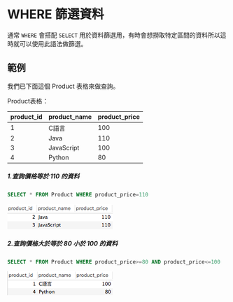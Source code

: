 # WHERE 篩選資料


通常 `WHERE` 會搭配 `SELECT` 用於資料篩選用，有時會想撈取特定區間的資料所以這時就可以使用此語法做篩選。


## 範例
我們已下面這個 Product 表格來做查詢。

Product表格：

|product_id|product_name|product_price|
| -------- | ---------- | ----------- |
|    1     |    C語言    |100|
|    2     |    Java    |110|
|    3     |   JavaScript |100|
|    4     |   Python   |80|


##### 1.查詢價格等於 110 的資料

```sql
SELECT * FROM Product WHERE product_price=110
```

![](/assets/img2-1.png)

##### 2.查詢價格大於等於 80 小於 100 的資料

```sql
SELECT * FROM Product WHERE product_price>=80 AND product_price<=100
```

![](/assets/img2-2.png)